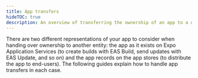 ```yaml
---
title: App transfers
hideTOC: true
description: An overview of transferring the ownership of an app to a different entity.
---
```


There are two different representations of your app to consider when handing over ownership to another entity: the app as it exists on Expo Application Services (to create builds with EAS Build, send updates with EAS Update, and so on) and the app records on the app stores (to distribute the app to end-users). The following guides explain how to handle app transfers in each case.